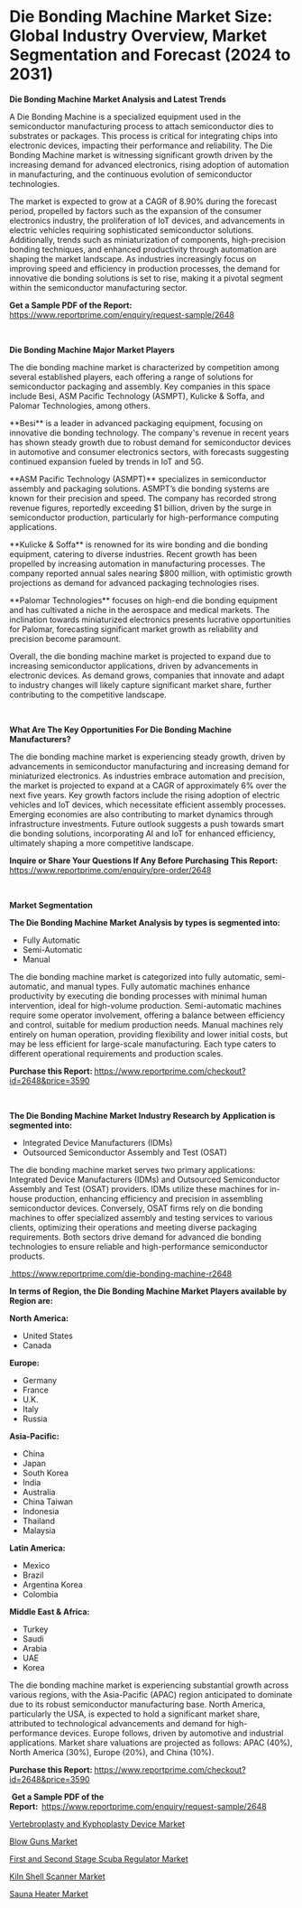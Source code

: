 <p><h1>Die Bonding Machine Market Size: Global Industry Overview, Market Segmentation and Forecast (2024 to 2031)</h1></p><p><strong>Die Bonding Machine Market Analysis and Latest Trends</strong></p>
<p><p>A Die Bonding Machine is a specialized equipment used in the semiconductor manufacturing process to attach semiconductor dies to substrates or packages. This process is critical for integrating chips into electronic devices, impacting their performance and reliability. The Die Bonding Machine market is witnessing significant growth driven by the increasing demand for advanced electronics, rising adoption of automation in manufacturing, and the continuous evolution of semiconductor technologies.</p><p>The market is expected to grow at a CAGR of 8.90% during the forecast period, propelled by factors such as the expansion of the consumer electronics industry, the proliferation of IoT devices, and advancements in electric vehicles requiring sophisticated semiconductor solutions. Additionally, trends such as miniaturization of components, high-precision bonding techniques, and enhanced productivity through automation are shaping the market landscape. As industries increasingly focus on improving speed and efficiency in production processes, the demand for innovative die bonding solutions is set to rise, making it a pivotal segment within the semiconductor manufacturing sector.</p></p>
<p><strong>Get a Sample PDF of the Report:&nbsp;</strong> <a href="https://www.reportprime.com/enquiry/request-sample/2648">https://www.reportprime.com/enquiry/request-sample/2648</a></p>
<p>&nbsp;</p>
<p><strong>Die Bonding Machine Major Market Players</strong></p>
<p><p>The die bonding machine market is characterized by competition among several established players, each offering a range of solutions for semiconductor packaging and assembly. Key companies in this space include Besi, ASM Pacific Technology (ASMPT), Kulicke & Soffa, and Palomar Technologies, among others.</p><p>**Besi** is a leader in advanced packaging equipment, focusing on innovative die bonding technology. The company's revenue in recent years has shown steady growth due to robust demand for semiconductor devices in automotive and consumer electronics sectors, with forecasts suggesting continued expansion fueled by trends in IoT and 5G.</p><p>**ASM Pacific Technology (ASMPT)** specializes in semiconductor assembly and packaging solutions. ASMPT’s die bonding systems are known for their precision and speed. The company has recorded strong revenue figures, reportedly exceeding $1 billion, driven by the surge in semiconductor production, particularly for high-performance computing applications.</p><p>**Kulicke & Soffa** is renowned for its wire bonding and die bonding equipment, catering to diverse industries. Recent growth has been propelled by increasing automation in manufacturing processes. The company reported annual sales nearing $800 million, with optimistic growth projections as demand for advanced packaging technologies rises.</p><p>**Palomar Technologies** focuses on high-end die bonding equipment and has cultivated a niche in the aerospace and medical markets. The inclination towards miniaturized electronics presents lucrative opportunities for Palomar, forecasting significant market growth as reliability and precision become paramount.</p><p>Overall, the die bonding machine market is projected to expand due to increasing semiconductor applications, driven by advancements in electronic devices. As demand grows, companies that innovate and adapt to industry changes will likely capture significant market share, further contributing to the competitive landscape.</p></p>
<p>&nbsp;</p>
<p><strong>What Are The Key Opportunities For Die Bonding Machine Manufacturers?</strong></p>
<p><p>The die bonding machine market is experiencing steady growth, driven by advancements in semiconductor manufacturing and increasing demand for miniaturized electronics. As industries embrace automation and precision, the market is projected to expand at a CAGR of approximately 6% over the next five years. Key growth factors include the rising adoption of electric vehicles and IoT devices, which necessitate efficient assembly processes. Emerging economies are also contributing to market dynamics through infrastructure investments. Future outlook suggests a push towards smart die bonding solutions, incorporating AI and IoT for enhanced efficiency, ultimately shaping a more competitive landscape.</p></p>
<p><strong>Inquire or Share Your Questions If Any Before Purchasing This Report:</strong> <a href="https://www.reportprime.com/enquiry/pre-order/2648">https://www.reportprime.com/enquiry/pre-order/2648</a></p>
<p>&nbsp;</p>
<p><strong>Market Segmentation</strong></p>
<p><strong>The Die Bonding Machine Market Analysis by types is segmented into:</strong></p>
<p><ul><li>Fully Automatic</li><li>Semi-Automatic</li><li>Manual</li></ul></p>
<p><p>The die bonding machine market is categorized into fully automatic, semi-automatic, and manual types. Fully automatic machines enhance productivity by executing die bonding processes with minimal human intervention, ideal for high-volume production. Semi-automatic machines require some operator involvement, offering a balance between efficiency and control, suitable for medium production needs. Manual machines rely entirely on human operation, providing flexibility and lower initial costs, but may be less efficient for large-scale manufacturing. Each type caters to different operational requirements and production scales.</p></p>
<p><strong>Purchase this Report:&nbsp;</strong><a href="https://www.reportprime.com/checkout?id=2648&price=3590">https://www.reportprime.com/checkout?id=2648&price=3590</a></p>
<p>&nbsp;</p>
<p><strong>The Die Bonding Machine Market Industry Research by Application is segmented into:</strong></p>
<p><ul><li>Integrated Device Manufacturers (IDMs)</li><li>Outsourced Semiconductor Assembly and Test (OSAT)</li></ul></p>
<p><p>The die bonding machine market serves two primary applications: Integrated Device Manufacturers (IDMs) and Outsourced Semiconductor Assembly and Test (OSAT) providers. IDMs utilize these machines for in-house production, enhancing efficiency and precision in assembling semiconductor devices. Conversely, OSAT firms rely on die bonding machines to offer specialized assembly and testing services to various clients, optimizing their operations and meeting diverse packaging requirements. Both sectors drive demand for advanced die bonding technologies to ensure reliable and high-performance semiconductor products.</p></p>
<p><a href="https://www.reportprime.com/die-bonding-machine-r2648">&nbsp;https://www.reportprime.com/die-bonding-machine-r2648</a></p>
<p><strong>In terms of Region, the Die Bonding Machine Market Players available by Region are:</strong></p>
<p>
    <p> <strong> North America: </strong>
        <ul>
            <li>United States</li>
            <li>Canada</li>
        </ul>
        </p> 
    <p> <strong> Europe: </strong>
        <ul>
            <li>Germany</li>
            <li>France</li>
            <li>U.K.</li>
            <li>Italy</li>
            <li>Russia</li>
        </ul>
        </p> 
    <p> <strong> Asia-Pacific: </strong>
        <ul>
            <li>China</li>
            <li>Japan</li>
            <li>South Korea</li>
            <li>India</li>
            <li>Australia</li>
            <li>China Taiwan</li>
            <li>Indonesia</li>
            <li>Thailand</li>
            <li>Malaysia</li>
        </ul>
        </p> 
    <p> <strong> Latin America: </strong>
        <ul>
            <li>Mexico</li>
            <li>Brazil</li>
            <li>Argentina Korea</li>
            <li>Colombia</li>
        </ul>
        </p> 
    <p> <strong> Middle East & Africa: </strong>
        <ul>
            <li>Turkey</li>
            <li>Saudi</li>
            <li>Arabia</li>
            <li>UAE</li>
            <li>Korea</li>
        </ul>
    </p>
    </p>
<p><p>The die bonding machine market is experiencing substantial growth across various regions, with the Asia-Pacific (APAC) region anticipated to dominate due to its robust semiconductor manufacturing base. North America, particularly the USA, is expected to hold a significant market share, attributed to technological advancements and demand for high-performance devices. Europe follows, driven by automotive and industrial applications. Market share valuations are projected as follows: APAC (40%), North America (30%), Europe (20%), and China (10%).</p></p>
<p><strong>Purchase this Report: </strong><a href="https://www.reportprime.com/checkout?id=2648&price=3590">https://www.reportprime.com/checkout?id=2648&price=3590</a></p>
<p>&nbsp;<strong>Get a Sample PDF of the Report:&nbsp;&nbsp;</strong><a href="https://www.reportprime.com/enquiry/request-sample/2648">https://www.reportprime.com/enquiry/request-sample/2648</a></p>
<p><strong></strong></p>
<p><p><a href="https://issuu.com/reportprime-2/docs/vertebroplasty-and-kyphoplasty-devi_e064636f5a3e80">Vertebroplasty and Kyphoplasty Device Market</a></p><p><a href="https://www.linkedin.com/pulse/emerging-opportunities-challenges-global-blow-guns-market-2024-3fuzc?trackingId=c4izOarhSNKtCIRMip55aA%3D%3D">Blow Guns Market</a></p><p><a href="https://issuu.com/reportprime-2/docs/first-and-second-stage-scuba-regula_bbe18e1e2a257d">First and Second Stage Scuba Regulator Market</a></p><p><a href="https://www.linkedin.com/pulse/unveiling-market-trends-global-kiln-shell-scanner-growth-regional-w6wac?trackingId=V0NXih0lTiSDnEq6Mz%2FQMg%3D%3D">Kiln Shell Scanner Market</a></p><p><a href="https://www.linkedin.com/pulse/sauna-heater-market-trends-strategic-insights-2024-2031-kuznets-b2nyc?trackingId=T23eEPmpQBO3nziZ4IgfhQ%3D%3D">Sauna Heater Market</a></p></p>